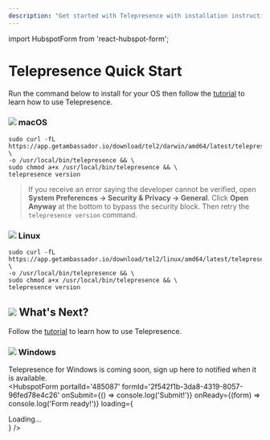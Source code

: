 ```yaml
---
description: "Get started with Telepresence with installation instructions."
---
```


import HubspotForm from 'react-hubspot-form';

# Telepresence Quick Start

Run the command below to install for your OS then follow the [tutorial](../tutorial) to learn how to use Telepresence.

### <img class="os-logo" src="../../images/apple.png"/> macOS

```
sudo curl -fL https://app.getambassador.io/download/tel2/darwin/amd64/latest/telepresence \
-o /usr/local/bin/telepresence && \
sudo chmod a+x /usr/local/bin/telepresence && \
telepresence version
```
> If you receive an error saying the developer cannot be verified, open **System Preferences → Security & Privacy → General**.  Click **Open Anyway** at the bottom to bypass the security block. Then retry the `telepresence version` command.


### <img class="os-logo" src="../../images/linux.png"/> Linux

```
sudo curl -fL https://app.getambassador.io/download/tel2/linux/amd64/latest/telepresence \
-o /usr/local/bin/telepresence && \
sudo chmod a+x /usr/local/bin/telepresence && \
telepresence version
```

## <img class="os-logo" src="../../images/logo.png"/> What's Next?

Follow the [tutorial](../tutorial/) to learn how to use Telepresence.

### <img class="os-logo" src="../../images/windows.png"/> Windows

Telepresence for Windows is coming soon, sign up here to notified when it is available. <br/>
 <HubspotForm
          portalId='485087'
          formId='2f542f1b-3da8-4319-8057-96fed78e4c26'
          onSubmit={() => console.log('Submit!')}
          onReady={(form) => console.log('Form ready!')}
          loading={<div>Loading...</div>}
        />